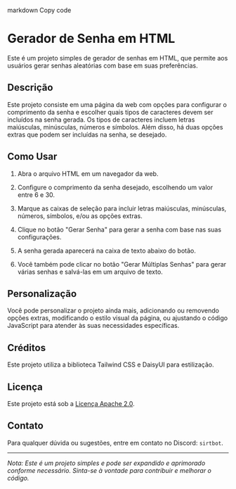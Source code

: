 markdown
Copy code
# Gerador de Senha em HTML

Este é um projeto simples de gerador de senhas em HTML, que permite aos usuários gerar senhas aleatórias com base em suas preferências.

## Descrição

Este projeto consiste em uma página da web com opções para configurar o comprimento da senha e escolher quais tipos de caracteres devem ser incluídos na senha gerada. Os tipos de caracteres incluem letras maiúsculas, minúsculas, números e símbolos. Além disso, há duas opções extras que podem ser incluídas na senha, se desejado.

## Como Usar

1. Abra o arquivo HTML em um navegador da web.

2. Configure o comprimento da senha desejado, escolhendo um valor entre 6 e 30.

3. Marque as caixas de seleção para incluir letras maiúsculas, minúsculas, números, símbolos, e/ou as opções extras.

4. Clique no botão "Gerar Senha" para gerar a senha com base nas suas configurações.

5. A senha gerada aparecerá na caixa de texto abaixo do botão.

6. Você também pode clicar no botão "Gerar Múltiplas Senhas" para gerar várias senhas e salvá-las em um arquivo de texto.

## Personalização

Você pode personalizar o projeto ainda mais, adicionando ou removendo opções extras, modificando o estilo visual da página, ou ajustando o código JavaScript para atender às suas necessidades específicas.

## Créditos

Este projeto utiliza a biblioteca Tailwind CSS e DaisyUI para estilização.

## Licença

Este projeto está sob a [Licença Apache 2.0](LICENSE.md).

## Contato

Para qualquer dúvida ou sugestões, entre em contato no Discord: `sirtbot`.

---

*Nota: Este é um projeto simples e pode ser expandido e aprimorado conforme necessário. Sinta-se à vontade para contribuir e melhorar o código.*
